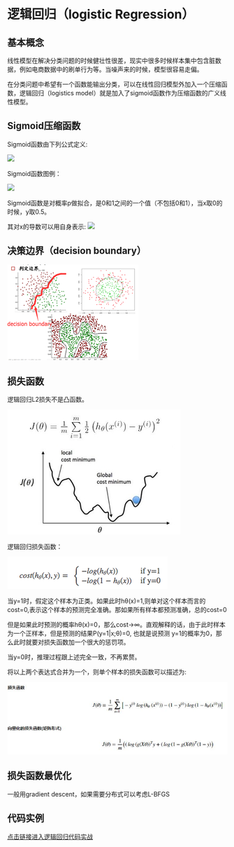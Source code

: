 # 逻辑回归（logistic Regression）

## 基本概念
线性模型在解决分类问题的时候健壮性很差，现实中很多时候样本集中包含脏数据，例如电商数据中的刷单行为等。当噪声来的时候，模型很容易走偏。

在分类问题中希望有一个函数能输出分类，可以在线性回归模型外加入一个压缩函数，逻辑回归（logistics model）就是加入了sigmoid函数作为压缩函数的广义线性模型。

## Sigmoid压缩函数
Sigmoid函数由下列公式定义:

![](https://gss3.bdstatic.com/-Po3dSag_xI4khGkpoWK1HF6hhy/baike/s%3D99/sign=a46bd6f1dd33c895a27e9472d01340df/0df3d7ca7bcb0a4659502a5f6f63f6246b60af62.jpg)

Sigmoid函数图例：

![](https://gss3.bdstatic.com/-Po3dSag_xI4khGkpoWK1HF6hhy/baike/w%3D268%3Bg%3D0/sign=ba0ac7a864061d957d46303e43cf6dec/d009b3de9c82d158dfb4e7218a0a19d8bc3e426f.jpg)

Sigmoid函数是对概率p做拟合，是0和1之间的一个值（不包括0和1），当x取0的时候，y取0.5。

其对x的导数可以用自身表示:
![](https://gss1.bdstatic.com/-vo3dSag_xI4khGkpoWK1HF6hhy/baike/s%3D236/sign=375012cedfca7bcb797bc02c88086b3f/64380cd7912397dde41ab3095182b2b7d0a2875f.jpg)

## 决策边界（decision boundary）

![](https://github.com/bobkentt/Learning-machine-from-scratch-pic/blob/master/alg_base/pic/201704313.png)

## 损失函数
逻辑回归L2损失不是凸函数。

![](https://github.com/bobkentt/Learning-machine-from-scratch-pic/blob/master/alg_base/pic/201704314.jpg)

逻辑回归损失函数：

![](https://github.com/bobkentt/Learning-machine-from-scratch-pic/blob/master/alg_base/pic/QQ20170817-172826.png)

当y=1时，假定这个样本为正类。如果此时hθ(x)=1,则单对这个样本而言的cost=0,表示这个样本的预测完全准确。那如果所有样本都预测准确，总的cost=0 

但是如果此时预测的概率hθ(x)=0，那么cost→∞。直观解释的话，由于此时样本为一个正样本，但是预测的结果P(y=1|x;θ)=0, 也就是说预测 y=1的概率为0，那么此时就要对损失函数加一个很大的惩罚项。 

当y=0时，推理过程跟上述完全一致，不再累赘。

将以上两个表达式合并为一个，则单个样本的损失函数可以描述为:

![](https://github.com/bobkentt/Learning-machine-from-scratch-pic/blob/master/practice/pic/20170601182340.jpg)

## 损失函数最优化
一般用gradient descent，如果需要分布式可以考虑L-BFGS

## 代码实例
[点击链接进入逻辑回归代码实战](https://github.com/bobkentt/Learning-machine-from-scratch-/blob/master/practice/logistic-regression-practice.md)
